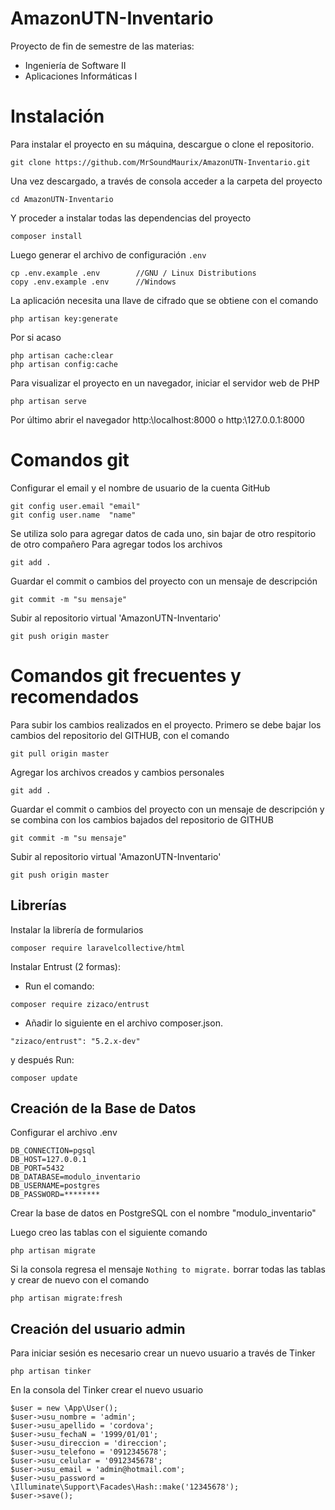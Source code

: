 # AmazonUTN-Inventario
Proyecto de fin de semestre de las materias:
- Ingeniería de Software II
- Aplicaciones Informáticas I

# Instalación
Para instalar el proyecto en su máquina, descargue o clone el repositorio.

```
git clone https://github.com/MrSoundMaurix/AmazonUTN-Inventario.git
```

Una vez descargado, a través de consola acceder a la carpeta del proyecto

```
cd AmazonUTN-Inventario
```

Y proceder a instalar todas las dependencias del proyecto
```
composer install
```

Luego generar el archivo de configuración `.env`
```
cp .env.example .env        //GNU / Linux Distributions
copy .env.example .env      //Windows
```

La aplicación necesita una llave de cifrado que se obtiene con el comando
```
php artisan key:generate
```

Por si acaso
```
php artisan cache:clear
php artisan config:cache
```

Para visualizar el proyecto en un navegador, iniciar el servidor web de PHP
```
php artisan serve
```

Por último abrir el navegador http:\\localhost:8000 o http:\\127.0.0.1:8000


# Comandos git
Configurar el email y el nombre de usuario de la cuenta GitHub
```
git config user.email "email"
git config user.name  "name"

```
Se utiliza solo para agregar datos de cada uno, sin bajar de otro respitorio de otro compañero
Para agregar todos los archivos
```
git add .
```
Guardar el commit o cambios del proyecto con un mensaje de descripción
```
git commit -m "su mensaje"
```

Subir al repositorio virtual 'AmazonUTN-Inventario'
```
git push origin master
```
# Comandos git frecuentes y recomendados

Para subir los cambios realizados en el proyecto. Primero se debe bajar los cambios del repositorio del GITHUB, con el comando
```
git pull origin master
```

Agregar los archivos creados y cambios personales 
```
git add .
```

Guardar el commit o cambios del proyecto con un mensaje de descripción y se combina con los cambios bajados del repositorio de GITHUB
```
git commit -m "su mensaje"
```

Subir al repositorio virtual 'AmazonUTN-Inventario'
```
git push origin master
```

## Librerías
Instalar la librería de formularios
```
composer require laravelcollective/html
```
Instalar Entrust (2 formas):                                                                                                        
- Run el comando:
```
composer require zizaco/entrust
```
- Añadir lo siguiente en el archivo composer.json. 
```
"zizaco/entrust": "5.2.x-dev"
 ``` 
y después Run:
```
composer update
```

## Creación de la Base de Datos
Configurar el archivo .env
```
DB_CONNECTION=pgsql
DB_HOST=127.0.0.1
DB_PORT=5432
DB_DATABASE=modulo_inventario
DB_USERNAME=postgres
DB_PASSWORD=********
```
Crear la base de datos en PostgreSQL con el nombre "modulo_inventario"

Luego creo las tablas con el siguiente comando
```
php artisan migrate
```

Si la consola regresa el mensaje `Nothing to migrate.` borrar todas las tablas y crear de nuevo con el comando
```
php artisan migrate:fresh
```

## Creación del usuario admin
Para iniciar sesión es necesario crear un nuevo usuario a través de Tinker
```
php artisan tinker
```

En la consola del Tinker crear el nuevo usuario
```
$user = new \App\User();
$user->usu_nombre = 'admin';
$user->usu_apellido = 'cordova';
$user->usu_fechaN = '1999/01/01';
$user->usu_direccion = 'direccion';
$user->usu_telefono = '0912345678';
$user->usu_celular = '0912345678';
$user->usu_email = 'admin@hotmail.com';
$user->usu_password = \Illuminate\Support\Facades\Hash::make('12345678');
$user->save();
```





